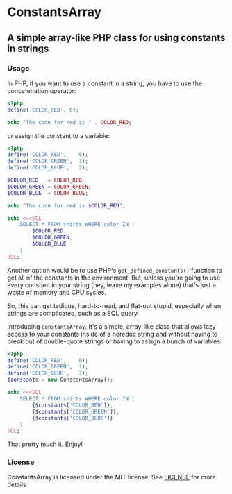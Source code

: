 # ConstantsArray

## A simple array-like PHP class for using constants in strings

### Usage

In PHP, if you want to use a constant in a string, you have to use the
concatenation operator:

```php
<?php
define('COLOR_RED', 0);

echo "The code for red is " . COLOR_RED;
```

or assign the constant to a variable:

```php
<?php
define('COLOR_RED',    0);
define('COLOR_GREEN',  1);
define('COLOR_BLUE',   2);

$COLOR_RED   = COLOR_RED;
$COLOR_GREEN = COLOR_GREEN;
$COLOR_BLUE  = COLOR_BLUE;

echo "The code for red is $COLOR_RED";

echo <<<SQL
	SELECT * FROM shirts WHERE color IN (
		$COLOR_RED,
		$COLOR_GREEN,
		$COLOR_BLUE
	)
SQL;
```

Another option would be to use PHP's `get_defined_constants()` function
to get all of the constants in the environment. But, unless you're going
to use every constant in your string (hey, leave my examples alone)
that's just a waste of memory and CPU cycles.

So, this can get tedious, hard-to-read, and flat-out stupid, especially
when strings are complicated, such as a SQL query.  

Introducing `ConstantsArray`. It's a simple, array-like class that
allows lazy access to your constants inside of a heredoc string and
without having to break out of double-quote strings or having to assign
a bunch of variables.

```php
<?php
define('COLOR_RED',    0);
define('COLOR_GREEN',  1);
define('COLOR_BLUE',   2);
$constants = new ConstantsArray();

echo <<<SQL
	SELECT * FROM shirts WHERE color IN (
		{$constants['COLOR_RED']},
		{$constants['COLOR_GREEN']},
		{$constants['COLOR_BLUE']}
	)
SQL;
```

That pretty much it. Enjoy!

### License

ConstantsArray is licensed under the MIT license. See [LICENSE]
for more details

[LICENSE]: http://raw.github.com/loganlinn/ConstantsArray/master/MIT-LICENSE.txt
